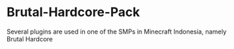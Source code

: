 # Brutal-Hardcore-Pack
Several plugins are used in one of the SMPs in Minecraft Indonesia, namely Brutal Hardcore
